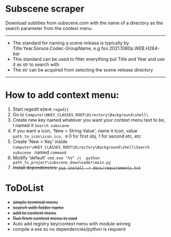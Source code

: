 # Subscene scraper
Download subtitles from subscene.com with the name of a directory as the search parameter from the context menu.


---

- The standard for naming a scene release is typically by Title.Year.Soruce.Codec-GroupName, e.g foo.2021.1080p.WEB.H264-bar
- This standard can be used to filter everything but Title and Year and use it as str to search with
- The str can be acquired from selecting the scene release directory

---
# How to add context menu:
1. Start regedit ```WIN+R``` ```regedit```
2. Go to ```Computer\HKEY_CLASSES_ROOT\Directory\Background\shell\```
3. Create new key named whatever you want your context menu text to be, I named it ```Search subscene```
4. If you want a icon, 'New > String Value', name it Icon, value ```path_to_icon\icon.ico, 0``` 0 for first obj, 1 for second etc, etc
5. Create 'New > Key' inside ```Computer\HKEY_CLASSES_ROOT\Directory\Background\shell\Search subscene ``` named ```command```
6. Modify 'default' ```cmd.exe "%V" /c  python path_to_project\subscene_downloader\main.py```
7. ~~Install dependencies:~~
~~```pip install -r docs/requirements.txt```~~

# ToDoList
- ~~simple terminal menu~~
- ~~search with folder name~~
- ~~add to context menu~~
- ~~Run from context menu in cwd~~
- Auto add registry key/context menu with module winreg
- compile a exe so no dependencies/python is requierd
